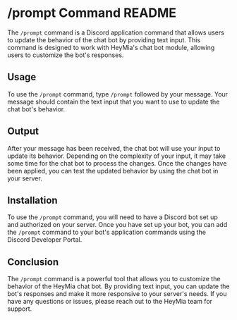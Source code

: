 
# /prompt Command README

The `/prompt` command is a Discord application command that allows users to update the behavior of the chat bot by providing text input. This command is designed to work with HeyMia's chat bot module, allowing users to customize the bot's responses.

## Usage

To use the `/prompt` command, type `/prompt` followed by your message. Your message should contain the text input that you want to use to update the chat bot's behavior.

## Output

After your message has been received, the chat bot will use your input to update its behavior. Depending on the complexity of your input, it may take some time for the chat bot to process the changes. Once the changes have been applied, you can test the updated behavior by using the chat bot in your server.

## Installation

To use the `/prompt` command, you will need to have a Discord bot set up and authorized on your server. Once you have set up your bot, you can add the `/prompt` command to your bot's application commands using the Discord Developer Portal.

## Conclusion

The `/prompt` command is a powerful tool that allows you to customize the behavior of the HeyMia chat bot. By providing text input, you can update the bot's responses and make it more responsive to your server's needs. If you have any questions or issues, please reach out to the HeyMia team for support.